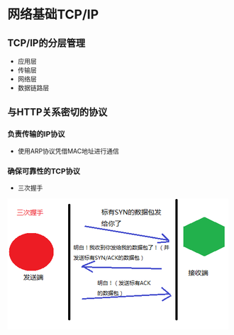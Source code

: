 # 网络基础TCP/IP
## TCP/IP的分层管理
- 应用层
- 传输层
- 网络层
- 数据链路层

## 与HTTP关系密切的协议
### 负责传输的IP协议
- 使用ARP协议凭借MAC地址进行通信

### 确保可靠性的TCP协议
- 三次握手

![三次握手](images/threeway.png)
